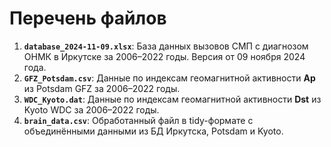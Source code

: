 # Перечень файлов

1.  **`database_2024-11-09.xlsx`**: База данных вызовов СМП с диагнозом ОНМК в Иркутске за 2006–2022 годы. Версия от 09 ноября 2024 года.
2.  **`GFZ_Potsdam.csv`**: Данные по индексам геомагнитной активности **Ap** из Potsdam GFZ за 2006–2022 годы.
3.  **`WDC_Kyoto.dat`**: Данные по индексам геомагнитной активности **Dst** из Kyoto WDC за 2006–2022 годы.
4.  **`brain_data.csv`**: Обработанный файл в tidy-формате с объединёнными данными из БД Иркутска, Potsdam и Kyoto.
